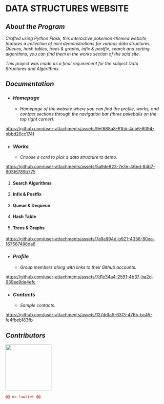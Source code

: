 # DATA STRUCTURES WEBSITE

## *About the Program*

*Crafted using Python Flask, this interactive pokemon-themed website features a collection of mini demonstrations for various data structures. Queues, hash tables, trees & graphs, infix & postfix, search and sorting algorithms, you can find them in the works section of the said site.*

*This project was made as a final requirement for the subject Data Structures and Algorithms.*

## *Documentation*

- ### *Homepage*
  - *Homepage of the website where you can find the profile, works, and contact sections through the navigation bar (three pokeballs on the top right corner).*

https://github.com/user-attachments/assets/9ef688a8-91bb-4cb6-8094-bbbd20cc174f

- ### *Works*
  - *Choose a card to pick a data structure to demo.*

https://github.com/user-attachments/assets/5a9de823-7e3e-46ed-84b7-603f6789b775

  1. #### Search Algorithms
  2. #### Infix & Postfix
  3. #### Queue & Dequeue
  4. #### Hash Table
  5. #### Trees & Graphs

https://github.com/user-attachments/assets/7a9a694d-b921-4358-80ea-167567488da6

- ### *Profile*
  - *Group members along with links to their Github accounts.*

https://github.com/user-attachments/assets/7d1e34a4-2591-4b37-ba2d-639ee9de4efc

- ### *Contacts*
  - *Sample contacts.*

https://github.com/user-attachments/assets/137ddfa5-63f3-476b-bc45-fe4fbeb183fb

## *Contributors*

<img width="150" src="https://user-images.githubusercontent.com/129574658/232263861-5379719e-571b-4491-b63c-5ccd5f9c88bd.jpg">

```diff
@@ ms-lawliet @@
```

